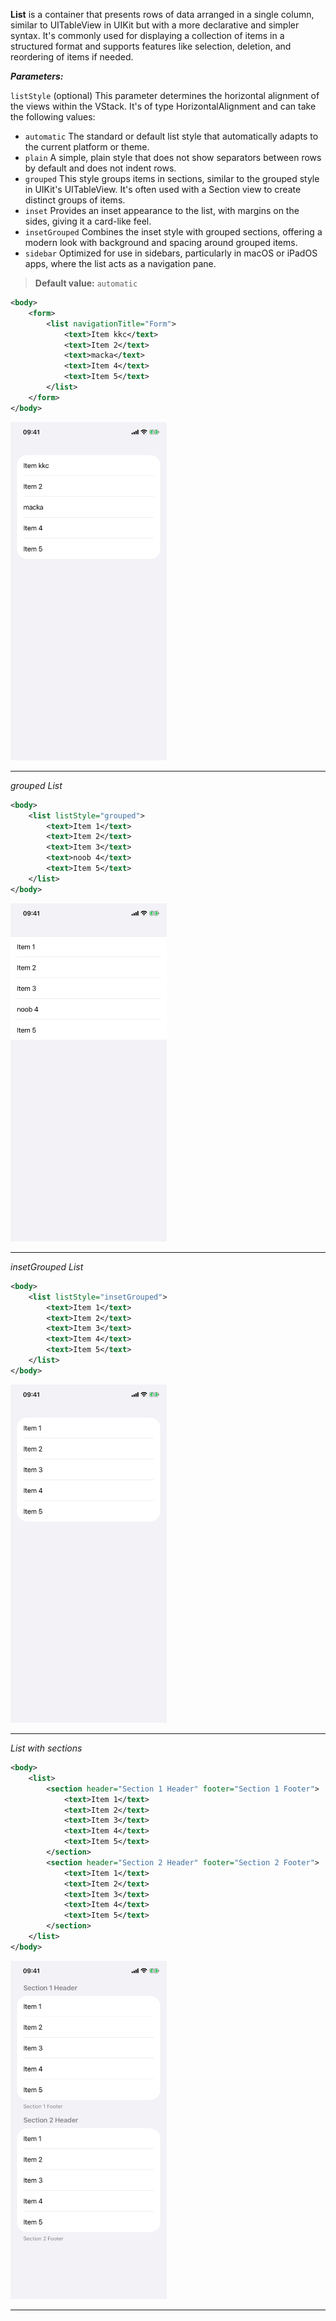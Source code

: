 **List** is a container that presents rows of data arranged in a single column, similar to UITableView in UIKit but with a more declarative and simpler syntax. It's commonly used for displaying a collection of items in a structured format and supports features like selection, deletion, and reordering of items if needed.

***Parameters:***

`listStyle` (optional) This parameter determines the horizontal alignment of the views within the VStack. It's of type HorizontalAlignment and can take the following values:
* `automatic` The standard or default list style that automatically adapts to the current platform or theme.
* `plain` A simple, plain style that does not show separators between rows by default and does not indent rows.
* `grouped` This style groups items in sections, similar to the grouped style in UIKit's UITableView. It's often used with a Section view to create distinct groups of items.
* `inset` Provides an inset appearance to the list, with margins on the sides, giving it a card-like feel.
* `insetGrouped` Combines the inset style with grouped sections, offering a modern look with background and spacing around grouped items.
* `sidebar` Optimized for use in sidebars, particularly in macOS or iPadOS apps, where the list acts as a navigation pane.

> **Default value:** `automatic`



```xml
<body>
    <form>
        <list navigationTitle="Form">
            <text>Item kkc</text>
            <text>Item 2</text>
            <text>macka</text>
            <text>Item 4</text>
            <text>Item 5</text>
        </list>
    </form>
</body>
```
<img src="/Screenshots/Views/Controls/form_1.png" width="250" alt="Screenshot">


---
*grouped List*

```xml
<body>
    <list listStyle="grouped">
        <text>Item 1</text>
        <text>Item 2</text>
        <text>Item 3</text>
        <text>noob 4</text>
        <text>Item 5</text>
    </list>
</body>
```
<img src="/Screenshots/Views/Controls/form_2.png" width="250" alt="Screenshot">


---
*insetGrouped List*

```xml
<body>
    <list listStyle="insetGrouped">
        <text>Item 1</text>
        <text>Item 2</text>
        <text>Item 3</text>
        <text>Item 4</text>
        <text>Item 5</text>
    </list>
</body>
```
<img src="/Screenshots/Views/Controls/form_3.png" width="250" alt="Screenshot">


---
*List with sections*

```xml
<body>
    <list>
        <section header="Section 1 Header" footer="Section 1 Footer">
            <text>Item 1</text>
            <text>Item 2</text>
            <text>Item 3</text>
            <text>Item 4</text>
            <text>Item 5</text>
        </section>
        <section header="Section 2 Header" footer="Section 2 Footer">
            <text>Item 1</text>
            <text>Item 2</text>
            <text>Item 3</text>
            <text>Item 4</text>
            <text>Item 5</text>
        </section>
    </list>
</body>
```
<img src="/Screenshots/Views/Controls/form_4.png" width="250" alt="Screenshot">


---
